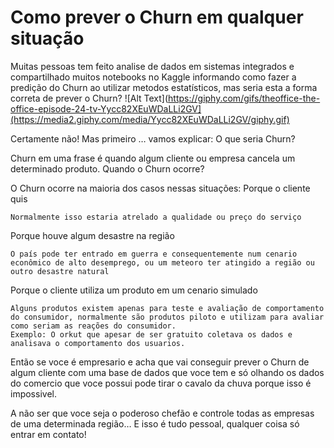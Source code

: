 # Como prever o Churn em qualquer situação

Muitas pessoas tem feito analise de dados em sistemas integrados e compartilhado muitos notebooks no Kaggle informando como fazer a predição do Churn ao utilizar metodos estatísticos, mas seria esta a forma correta de prever o Churn?
![Alt Text](https://giphy.com/gifs/theoffice-the-office-episode-24-tv-Yycc82XEuWDaLLi2GV](https://media2.giphy.com/media/Yycc82XEuWDaLLi2GV/giphy.gif)

Certamente não!
Mas primeiro …
vamos explicar:
O que seria Churn?

Churn em uma frase é quando algum cliente ou empresa cancela um determinado produto.
Quando o Churn ocorre?

O Churn ocorre na maioria dos casos nessas situações:
Porque o cliente quis

    Normalmente isso estaria atrelado a qualidade ou preço do serviço

Porque houve algum desastre na região

    O país pode ter entrado em guerra e consequentemente num cenario econômico de alto desemprego, ou um meteoro ter atingido a região ou outro desastre natural

Porque o cliente utiliza um produto em um cenario simulado

    Alguns produtos existem apenas para teste e avaliação de comportamento do consumidor, normalmente são produtos piloto e utilizam para avaliar como seriam as reações do consumidor.
    Exemplo: O orkut que apesar de ser gratuito coletava os dados e analisava o comportamento dos usuarios.

Então se voce é empresario e acha que vai conseguir prever o Churn de algum cliente com uma base de dados que voce tem e só olhando os dados do comercio que voce possui pode tirar o cavalo da chuva porque isso é impossivel.

A não ser que voce seja o poderoso chefão e controle todas as empresas de uma determinada região…
E isso é tudo pessoal, qualquer coisa só entrar em contato!

